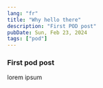 ```yaml
---
lang: "fr"
title: "Why hello there"
description: "First POD post"
pubDate: Sun, Feb 23, 2024
tags: ["pod"]
---
```


### First pod post

lorem ipsum
